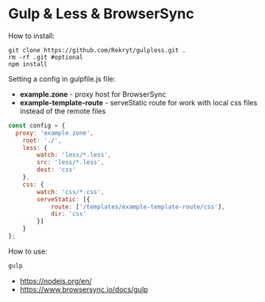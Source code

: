 # Gulp & Less & BrowserSync

How to install:
```
git clone https://github.com/Rekryt/gulpless.git .
rm -rf .git #optional
npm install
```

Setting a config in gulpfile.js file:
- **example.zone** - proxy host for BrowserSync
- **example-template-route** - serveStatic route for work with local css files instead of the remote files
```javascript
const config = {
  proxy: 'example.zone',
	root: './',
	less: {
		watch: 'less/*.less',
		src: 'less/*.less',
		dest: 'css'
	},
	css: {
		watch: 'css/*.css',
		serveStatic: [{
			route: ['/templates/example-template-route/css'],
			dir: 'css'
		}]
	}
};
```

How to use:
```bash
gulp
```

- https://nodejs.org/en/
- https://www.browsersync.io/docs/gulp
